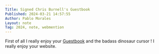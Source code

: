 ```yaml
---
Title: Signed Chris Burnell's Guestbook
Published: 2024-03-21 14:57:55
Author: Pablo Morales
Layout: note
Tag: 2024, note, webmention
---
```



First of all I really enjoy your <a href="https://chrisburnell.com/guestbook/" class="u-reply-to">Guestbook</a> and the badass dinosaur cursor ! I really enjoy your website.
